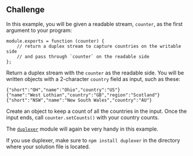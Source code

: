 ## Challenge
In this example, you will be given a readable stream, `counter`, as the first argument to your program:

    module.exports = function (counter) {
        // return a duplex stream to capture countries on the writable side
        // and pass through `counter` on the readable side
    };

Return a duplex stream with the `counter` as the readable side. You will be written objects with a 2-character `country` field as input, such as these:
 
    {"short":"OH","name":"Ohio","country":"US"}
    {"name":"West Lothian","country":"GB","region":"Scotland"}
    {"short":"NSW","name":"New South Wales","country":"AU"}

Create an object to keep a count of all the countries in the input. Once the input ends, call `counter.setCounts()` with your country counts.

The [`duplexer`](https://www.npmjs.org/package/duplexer) module will again be very handy in this example.

If you use duplexer, make sure to `npm install duplexer` in the directory where your solution file is located.